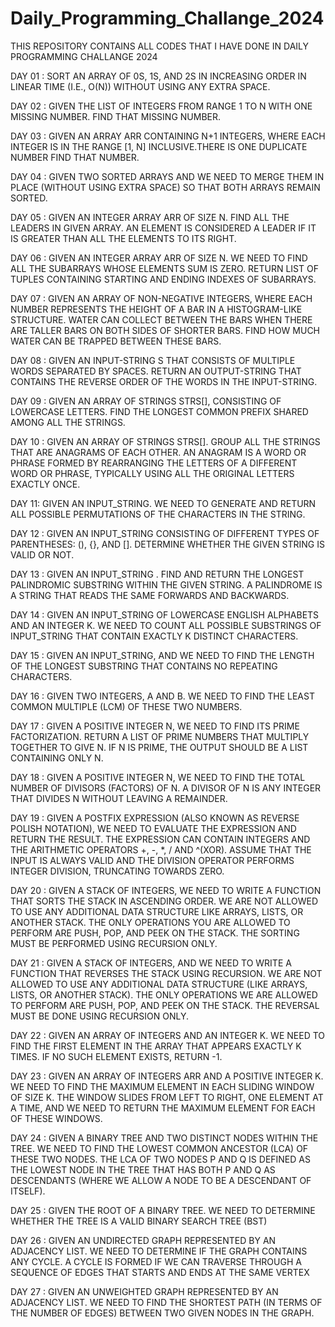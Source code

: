 # Daily_Programming_Challange_2024
THIS REPOSITORY CONTAINS ALL CODES THAT I HAVE DONE IN DAILY PROGRAMMING CHALLANGE 2024

DAY 01 : SORT AN ARRAY OF 0S, 1S, AND 2S IN INCREASING ORDER IN LINEAR TIME (I.E., O(N)) WITHOUT USING ANY EXTRA SPACE.

DAY 02 : GIVEN THE LIST OF INTEGERS FROM RANGE 1 TO N WITH ONE MISSING NUMBER. FIND THAT MISSING NUMBER.

DAY 03 : GIVEN AN ARRAY ARR CONTAINING N+1 INTEGERS, WHERE EACH INTEGER IS IN THE RANGE [1, N] INCLUSIVE.THERE IS ONE DUPLICATE NUMBER FIND THAT NUMBER. 

DAY 04 : GIVEN TWO SORTED ARRAYS AND WE NEED TO MERGE THEM IN PLACE (WITHOUT USING EXTRA SPACE) SO THAT BOTH ARRAYS REMAIN SORTED.

DAY 05 : GIVEN AN INTEGER ARRAY ARR OF SIZE N. FIND ALL THE LEADERS IN GIVEN ARRAY. AN ELEMENT IS CONSIDERED A LEADER IF IT IS GREATER THAN ALL THE ELEMENTS TO ITS RIGHT.

DAY 06 : GIVEN AN INTEGER ARRAY ARR OF SIZE N. WE NEED TO FIND ALL THE SUBARRAYS WHOSE ELEMENTS SUM IS ZERO. RETURN LIST OF TUPLES CONTAINING STARTING AND ENDING INDEXES OF SUBARRAYS.

DAY 07 : GIVEN AN ARRAY OF NON-NEGATIVE INTEGERS, WHERE EACH NUMBER REPRESENTS THE HEIGHT OF A BAR IN A HISTOGRAM-LIKE STRUCTURE. WATER CAN COLLECT BETWEEN THE BARS WHEN THERE ARE TALLER BARS ON BOTH SIDES OF SHORTER BARS. FIND HOW MUCH WATER CAN BE TRAPPED BETWEEN THESE BARS.

DAY 08 : GIVEN AN INPUT-STRING S THAT CONSISTS OF MULTIPLE WORDS SEPARATED BY SPACES. RETURN AN OUTPUT-STRING THAT CONTAINS THE REVERSE ORDER OF THE WORDS IN THE INPUT-STRING.

DAY 09 : GIVEN AN ARRAY OF STRINGS STRS[], CONSISTING OF LOWERCASE LETTERS. FIND THE LONGEST COMMON PREFIX SHARED AMONG ALL THE STRINGS.

DAY 10 : GIVEN AN ARRAY OF STRINGS STRS[]. GROUP ALL THE STRINGS THAT ARE ANAGRAMS OF EACH OTHER. AN ANAGRAM IS A WORD OR PHRASE FORMED BY REARRANGING THE LETTERS OF A DIFFERENT WORD OR PHRASE, TYPICALLY USING ALL THE ORIGINAL LETTERS EXACTLY ONCE.

DAY 11: GIVEN AN INPUT_STRING. WE NEED TO GENERATE AND RETURN ALL POSSIBLE PERMUTATIONS OF THE CHARACTERS IN THE STRING.

DAY 12 : GIVEN AN INPUT_STRING CONSISTING OF DIFFERENT TYPES OF PARENTHESES: (), {}, AND []. DETERMINE WHETHER THE GIVEN STRING IS VALID OR NOT.

DAY 13 : GIVEN AN INPUT_STRING . FIND AND RETURN THE LONGEST PALINDROMIC SUBSTRING WITHIN THE GIVEN STRING. A PALINDROME IS A STRING THAT READS THE SAME FORWARDS AND BACKWARDS.

DAY 14 : GIVEN AN INPUT_STRING OF LOWERCASE ENGLISH ALPHABETS AND AN INTEGER K. WE NEED TO COUNT ALL POSSIBLE SUBSTRINGS OF INPUT_STRING THAT CONTAIN EXACTLY K DISTINCT CHARACTERS.

DAY 15 : GIVEN AN INPUT_STRING, AND WE NEED TO FIND THE LENGTH OF THE LONGEST SUBSTRING THAT CONTAINS NO REPEATING CHARACTERS.

DAY 16 : GIVEN TWO INTEGERS, A AND B. WE NEED TO FIND THE LEAST COMMON MULTIPLE (LCM) OF THESE TWO NUMBERS.

DAY 17 : GIVEN A POSITIVE INTEGER N, WE NEED TO FIND ITS PRIME FACTORIZATION. RETURN A LIST OF PRIME NUMBERS THAT MULTIPLY TOGETHER TO GIVE N. IF N IS PRIME, THE OUTPUT SHOULD BE A LIST CONTAINING ONLY N.

DAY 18 : GIVEN A POSITIVE INTEGER N, WE NEED TO FIND THE TOTAL NUMBER OF DIVISORS (FACTORS) OF N. A DIVISOR OF N IS ANY INTEGER THAT DIVIDES N WITHOUT LEAVING A REMAINDER.

DAY 19 : GIVEN A POSTFIX EXPRESSION (ALSO KNOWN AS REVERSE POLISH NOTATION), WE NEED TO EVALUATE THE EXPRESSION AND RETURN THE RESULT. THE EXPRESSION CAN CONTAIN INTEGERS AND THE ARITHMETIC OPERATORS +, -, *, / AND ^(XOR). ASSUME THAT THE INPUT IS ALWAYS VALID AND THE DIVISION OPERATOR PERFORMS INTEGER DIVISION, TRUNCATING TOWARDS ZERO.

DAY 20 : GIVEN A STACK OF INTEGERS, WE NEED TO WRITE A FUNCTION THAT SORTS THE STACK IN ASCENDING ORDER. WE ARE NOT ALLOWED TO USE ANY ADDITIONAL DATA STRUCTURE LIKE ARRAYS, LISTS, OR ANOTHER STACK. THE ONLY OPERATIONS YOU ARE ALLOWED TO PERFORM ARE PUSH, POP, AND PEEK ON THE STACK. THE SORTING MUST BE PERFORMED USING RECURSION ONLY.

DAY 21 : GIVEN A STACK OF INTEGERS, AND WE NEED TO WRITE A FUNCTION THAT REVERSES THE STACK USING RECURSION. WE ARE NOT ALLOWED TO USE ANY ADDITIONAL DATA STRUCTURE (LIKE ARRAYS, LISTS, OR ANOTHER STACK). THE ONLY OPERATIONS WE ARE ALLOWED TO PERFORM ARE PUSH, POP, AND PEEK ON THE STACK. THE REVERSAL MUST BE DONE USING RECURSION ONLY.

DAY 22 : GIVEN AN ARRAY OF INTEGERS AND AN INTEGER K. WE NEED TO FIND THE FIRST ELEMENT IN THE ARRAY THAT APPEARS EXACTLY K TIMES. IF NO SUCH ELEMENT EXISTS, RETURN -1.

DAY 23 : GIVEN AN ARRAY OF INTEGERS ARR AND A POSITIVE INTEGER K. WE NEED TO FIND THE MAXIMUM ELEMENT IN EACH SLIDING WINDOW OF SIZE K. THE WINDOW SLIDES FROM LEFT TO RIGHT, ONE ELEMENT AT A TIME, AND WE NEED TO RETURN THE MAXIMUM ELEMENT FOR EACH OF THESE WINDOWS.

DAY 24 : GIVEN A BINARY TREE AND TWO DISTINCT NODES WITHIN THE TREE. WE NEED TO FIND THE LOWEST COMMON ANCESTOR (LCA) OF THESE TWO NODES. THE LCA OF TWO NODES P AND Q IS DEFINED AS THE LOWEST NODE IN THE TREE THAT HAS BOTH P AND Q AS DESCENDANTS (WHERE WE ALLOW A NODE TO BE A DESCENDANT OF ITSELF).

DAY 25 : GIVEN THE ROOT OF A BINARY TREE. WE NEED TO DETERMINE WHETHER THE TREE IS A VALID BINARY SEARCH TREE (BST)

DAY 26 : GIVEN AN UNDIRECTED GRAPH REPRESENTED BY AN ADJACENCY LIST. WE NEED TO DETERMINE IF THE GRAPH CONTAINS ANY CYCLE. A CYCLE IS FORMED IF WE CAN TRAVERSE THROUGH A SEQUENCE OF EDGES THAT STARTS AND ENDS AT THE SAME VERTEX

DAY 27 : GIVEN AN UNWEIGHTED GRAPH REPRESENTED BY AN ADJACENCY LIST. WE NEED TO FIND THE SHORTEST PATH (IN TERMS OF THE NUMBER OF EDGES) BETWEEN TWO GIVEN NODES IN THE GRAPH.
